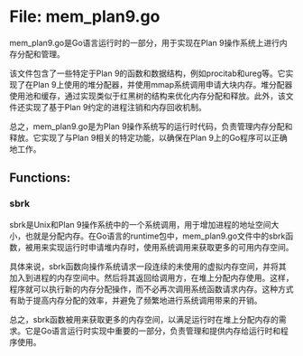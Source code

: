 # File: mem_plan9.go

mem_plan9.go是Go语言运行时的一部分，用于实现在Plan 9操作系统上进行内存分配和管理。

该文件包含了一些特定于Plan 9的函数和数据结构，例如procitab和ureg等。它实现了在Plan 9上使用的堆分配器，并使用mmap系统调用申请大块内存。堆分配器使用池和缓存，通过实现类似于红黑树的结构来优化内存分配和释放。此外，该文件还实现了基于Plan 9约定的进程注销和内存回收机制。

总之，mem_plan9.go是为Plan 9操作系统写的运行时代码，负责管理内存分配和释放。它实现了与Plan 9相关的特定功能，以确保在Plan 9上的Go程序可以正确地工作。

## Functions:

### sbrk

sbrk是Unix和Plan 9操作系统中的一个系统调用，用于增加进程的地址空间大小，也就是分配内存。在Go语言的runtime包中，mem_plan9.go文件中的sbrk函数，被用来实现运行时申请堆内存时，使用系统调用来获取更多的可用内存空间。

具体来说，sbrk函数向操作系统请求一段连续的未使用的虚拟内存空间，并将其加入到进程的内存空间中。然后将其返回给调用方，在堆上分配内存使用。这样，程序就可以执行新的内存分配操作，而不必再次调用系统函数请求内存。这种方式有助于提高内存分配的效率，并避免了频繁地进行系统调用带来的开销。

总之，sbrk函数被用来获取更多的内存空间，以满足运行时在堆上分配内存的需求。它是Go语言运行时实现中重要的一部分，负责管理和提供内存给运行时和程序使用。



